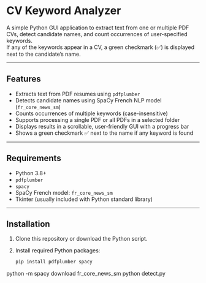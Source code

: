 # CV Keyword Analyzer

A simple Python GUI application to extract text from one or multiple PDF CVs, detect candidate names, and count occurrences of user-specified keywords.  
If any of the keywords appear in a CV, a green checkmark (✅) is displayed next to the candidate’s name.

---

## Features

- Extracts text from PDF resumes using `pdfplumber`
- Detects candidate names using SpaCy French NLP model (`fr_core_news_sm`)
- Counts occurrences of multiple keywords (case-insensitive)
- Supports processing a single PDF or all PDFs in a selected folder
- Displays results in a scrollable, user-friendly GUI with a progress bar
- Shows a green checkmark ✅ next to the name if any keyword is found

---

## Requirements

- Python 3.8+
- `pdfplumber`
- `spacy`
- SpaCy French model: `fr_core_news_sm`
- Tkinter (usually included with Python standard library)

---

## Installation

1. Clone this repository or download the Python script.

2. Install required Python packages:
   ```bash
   pip install pdfplumber spacy
python -m spacy download fr_core_news_sm
python detect.py

